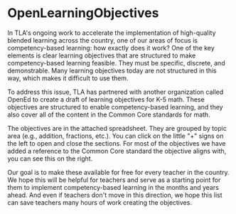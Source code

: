 # OpenLearningObjectives
In TLA's ongoing work to accelerate the implementation of high-quality blended 
learning across the country, one of our areas of focus is competency-based 
learning: how exactly does it work? One of the key elements is clear learning 
objectives that are structured to make competency-based learning feasible. 
They must be specific, discrete, and demonstrable. Many learning objectives 
today are not structured in this way, which makes it difficult to use them.

To address this issue, TLA has partnered with another organization called OpenEd 
to create a draft of learning objectives for K-5 math. These objectives are structured 
to enable competency-based learning, and they also cover all of the content in the 
Common Core standards for math.

The objectives are in the attached spreadsheet. They are grouped by topic area 
(e.g., addition, fractions, etc.). You can click on the little "+" signs on the 
left to open and close the sections. For most of the objectives we have added a 
reference to the Common Core standard the objective aligns with, you can see this 
on the right.

Our goal is to make these available for free for every teacher 
in the country. We hope this will be helpful for teachers and serve as a starting 
point for them to implement competency-based learning in the months and years ahead. 
And even if teachers don't move in this direction, we hope this list can save teachers 
many hours of work creating the objectives.